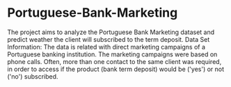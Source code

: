 # Portuguese-Bank-Marketing
The project aims to analyze the Portuguese Bank Marketing dataset and predict weather the client will subscribed to the term deposit.  Data Set Information: The data is related with direct marketing campaigns of a Portuguese banking institution. The marketing campaigns were based on phone calls. Often, more than one contact to the same client was required, in order to access if the product (bank term deposit) would be ('yes') or not ('no') subscribed.
